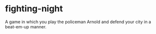 # fighting-night
A game in which you play the policeman Arnold and defend your city in a beat-em-up manner.
